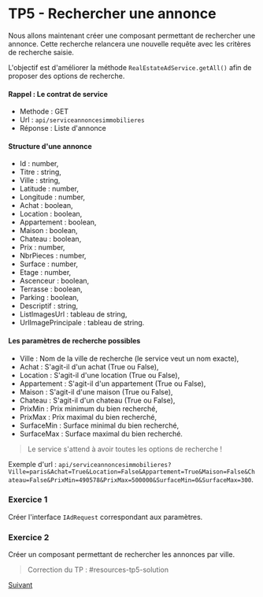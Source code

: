 
# TP5 - Rechercher une annonce

Nous allons maintenant créer une composant permettant de rechercher une annonce.
Cette recherche relancera une nouvelle requête avec les critères de recherche saisie.

L'objectif est d'améliorer la méthode `RealEstateAdService.getAll()` afin de proposer
des options de recherche.

#### Rappel : Le contrat de service

* Methode : GET
* Url : `api/serviceannoncesimmobilieres`
* Réponse : Liste d'annonce

#### Structure d'une annonce

* Id : number,
* Titre : string,
* Ville : string,
* Latitude : number,
* Longitude : number,
* Achat : boolean,
* Location : boolean,
* Appartement : boolean,
* Maison : boolean,
* Chateau : boolean,
* Prix : number,
* NbrPieces : number,
* Surface : number,
* Etage : number,
* Ascenceur : boolean,
* Terrasse : boolean,
* Parking : boolean,
* Descriptif : string,
* ListImagesUrl : tableau de string,
* UrlImagePrincipale : tableau de string.


#### Les paramètres de recherche possibles

* Ville : Nom de la ville de recherche (le service veut un nom exacte),
* Achat : S'agit-il d'un achat (True ou False),
* Location : S'agit-il d'une location (True ou False),
* Appartement : S'agit-il d'un appartement (True ou False),
* Maison : S'agit-il d'une maison (True ou False),
* Chateau : S'agit-il d'un chateau (True ou False),
* PrixMin : Prix minimum du bien recherché,
* PrixMax : Prix maximal du bien recherché,
* SurfaceMin : Surface minimal du bien recherché,
* SurfaceMax : Surface maximal du bien recherché.

> Le service s'attend à avoir toutes les options de recherche !

Exemple d'url : `api/serviceannoncesimmobilieres?Ville=paris&Achat=True&Location=False&Appartement=True&Maison=False&Chateau=False&PrixMin=490578&PrixMax=500000&SurfaceMin=0&SurfaceMax=300`.

### Exercice 1

Créer l'interface `IAdRequest` correspondant aux paramètres.

### Exercice 2

Créer un composant permettant de rechercher les annonces par ville.

> Correction du TP  : #resources-tp5-solution

[Suivant](tp6-consultation.md)
